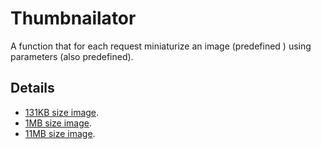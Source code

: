# Thumbnailator
A function that for each request miniaturize an image (predefined ) using parameters (also predefined).

## Details
- [131KB size image](https://github.com/dfquaresma/openfaas-functions/blob/master/thumbnailator/thumbnailator.yml#L33).
- [1MB size image](https://github.com/dfquaresma/openfaas-functions/blob/master/thumbnailator/thumbnailator.yml#L21). 
- [11MB size image](https://github.com/dfquaresma/openfaas-functions/blob/master/thumbnailator/thumbnailator.yml#L9).
